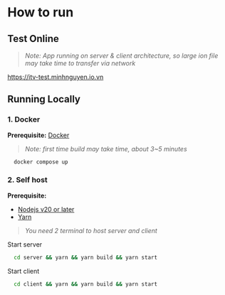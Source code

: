 # How to run

## Test Online

> _Note: App running on server & client architecture, so large ion file may take time to transfer via network_

<https://itv-test.minhnguyen.io.vn>

## Running Locally

### 1. Docker

**Prerequisite:** [Docker](https://www.docker.com/)

> _Note: first time build may take time, about 3~5 minutes_

```bash
  docker compose up
```

### 2. Self host

**Prerequisite:**

- [Nodejs v20 or later](https://nodejs.org/en)
- [Yarn](https://yarnpkg.com/)

> _You need 2 terminal to host server and client_

Start server

```bash
  cd server && yarn && yarn build && yarn start
```

Start client

```bash
  cd client && yarn && yarn build && yarn start
```
